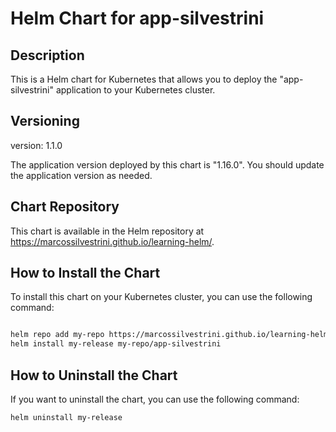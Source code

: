 # Helm Chart for app-silvestrini

## Description

This is a Helm chart for Kubernetes that allows you to deploy the "app-silvestrini" application to your Kubernetes cluster.

## Versioning

version: 1.1.0

The application version deployed by this chart is "1.16.0". You should update the application version as needed.

## Chart Repository

This chart is available in the Helm repository at https://marcossilvestrini.github.io/learning-helm/.

## How to Install the Chart

To install this chart on your Kubernetes cluster, you can use the following command:

```bash

helm repo add my-repo https://marcossilvestrini.github.io/learning-helm/
helm install my-release my-repo/app-silvestrini
```

## How to Uninstall the Chart

If you want to uninstall the chart, you can use the following command:

```bash
helm uninstall my-release
```
